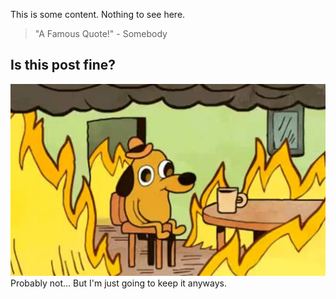 This is some content. Nothing to see here.

> "A Famous Quote!" - Somebody

## Is this post fine?
![This is fine](../resources/images/this-is-fine.jpg)
Probably not... But I'm just going to keep it anyways.
